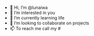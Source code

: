 - 👋 Hi, I’m @lunaiwa
- 👀 I’m interested in you
- 🌱 I’m currently learning life
- 💞️ I’m looking to collaborate on projects
- 📫 To reach me call my #

<!---
✨ no way ✨
--->
